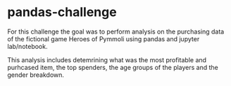 # pandas-challenge

For this challenge the goal was to perform analysis on the purchasing data of the fictional game Heroes of Pymmoli using pandas and jupyter lab/notebook.

This analysis includes detemrining what was the most profitable and purhcased item, the top spenders, the age groups of the players and the gender breakdown.
